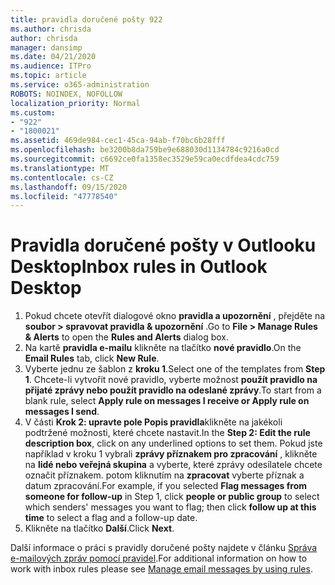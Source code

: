 ```yaml
---
title: pravidla doručené pošty 922
ms.author: chrisda
author: chrisda
manager: dansimp
ms.date: 04/21/2020
ms.audience: ITPro
ms.topic: article
ms.service: o365-administration
ROBOTS: NOINDEX, NOFOLLOW
localization_priority: Normal
ms.custom:
- "922"
- "1800021"
ms.assetid: 469de984-cec1-45ca-94ab-f70bc6b28fff
ms.openlocfilehash: be3200b8da759be9e688030d1134784c9216a0cd
ms.sourcegitcommit: c6692ce0fa1358ec3529e59ca0ecdfdea4cdc759
ms.translationtype: MT
ms.contentlocale: cs-CZ
ms.lasthandoff: 09/15/2020
ms.locfileid: "47778540"
---
```

# <a name="inbox-rules-in-outlook-desktop"></a><span data-ttu-id="2c058-102">Pravidla doručené pošty v Outlooku Desktop</span><span class="sxs-lookup"><span data-stu-id="2c058-102">Inbox rules in Outlook Desktop</span></span>

1. <span data-ttu-id="2c058-103">Pokud chcete otevřít dialogové okno **pravidla a upozornění** , přejděte na **soubor > spravovat pravidla & upozornění** .</span><span class="sxs-lookup"><span data-stu-id="2c058-103">Go to **File > Manage Rules & Alerts** to open the **Rules and Alerts** dialog box.</span></span>
2. <span data-ttu-id="2c058-104">Na kartě **pravidla e-mailu** klikněte na tlačítko **nové pravidlo**.</span><span class="sxs-lookup"><span data-stu-id="2c058-104">On the **Email Rules** tab, click **New Rule**.</span></span>
3. <span data-ttu-id="2c058-105">Vyberte jednu ze šablon z **kroku 1**.</span><span class="sxs-lookup"><span data-stu-id="2c058-105">Select one of the templates from **Step 1**.</span></span> <span data-ttu-id="2c058-106">Chcete-li vytvořit nové pravidlo, vyberte možnost **použít pravidlo na přijaté zprávy nebo použít pravidlo na odeslané zprávy**.</span><span class="sxs-lookup"><span data-stu-id="2c058-106">To start from a blank rule, select **Apply rule on messages I receive or Apply rule on messages I send**.</span></span>
4. <span data-ttu-id="2c058-107">V části **Krok 2: upravte pole Popis pravidla**klikněte na jakékoli podtržené možnosti, které chcete nastavit.</span><span class="sxs-lookup"><span data-stu-id="2c058-107">In the **Step 2: Edit the rule description box**, click on any underlined options to set them.</span></span> <span data-ttu-id="2c058-108">Pokud jste například v kroku 1 vybrali **zprávy příznakem pro zpracování** , klikněte na **lidé nebo veřejná skupina** a vyberte, které zprávy odesílatele chcete označit příznakem. potom kliknutím na **zpracovat** vyberte příznak a datum zpracování.</span><span class="sxs-lookup"><span data-stu-id="2c058-108">For example, if you selected **Flag messages from someone for follow-up** in Step 1, click **people or public group** to select which senders' messages you want to flag; then click **follow up at this time** to select a flag and a follow-up date.</span></span>
5. <span data-ttu-id="2c058-109">Klikněte na tlačítko **Další**.</span><span class="sxs-lookup"><span data-stu-id="2c058-109">Click **Next**.</span></span>

<span data-ttu-id="2c058-110">Další informace o práci s pravidly doručené pošty najdete v článku [Správa e-mailových zpráv pomocí pravidel](https://support.office.com/article/manage-email-messages-by-using-rules-c24f5dea-9465-4df4-ad17-a50704d66c59).</span><span class="sxs-lookup"><span data-stu-id="2c058-110">For additional information on how to work with inbox rules please see [Manage email messages by using rules](https://support.office.com/article/manage-email-messages-by-using-rules-c24f5dea-9465-4df4-ad17-a50704d66c59).</span></span>
